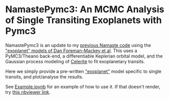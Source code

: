 # NamastePymc3: An MCMC Analysis of Single Transiting Exoplanets with Pymc3

NamastePymc3 is an update to my [previous Namaste code](http://github.com/hposborn/Namaste) using the ["exoplanet" models of Dan Foreman-Mackey et al](http://github.com/dfm/exoplanet). 
This uses a PyMC3/Theano back-end, a differentiable Keplerian orbital model, and the Gaussian process modeling of [Celerite](http://github.com/dfm/celerite) to fit exoplanetary transits.

Here we simply provide a pre-written  ["exoplanet"](http://github.com/dfm/exoplanet) model specific to single transits, and plot/analyse the results.

See [Example.ipynb](https://github.com/hposborn/NamastePymc3/blob/master/Example.ipynb) for an example of how to use it.
If that doesn't render, try [this nbviewer link](https://nbviewer.jupyter.org/github/hposborn/NamastePymc3/blob/master/Example.ipynb).
